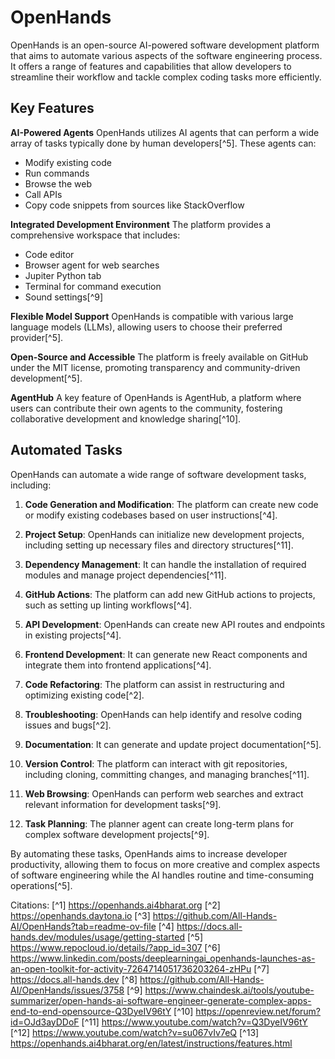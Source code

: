 # OpenHands

OpenHands is an open-source AI-powered software development platform that aims to automate various aspects of the software engineering process. It offers a range of features and capabilities that allow developers to streamline their workflow and tackle complex coding tasks more efficiently.

## Key Features

**AI-Powered Agents**
OpenHands utilizes AI agents that can perform a wide array of tasks typically done by human developers[^5]. These agents can:

- Modify existing code
- Run commands
- Browse the web
- Call APIs
- Copy code snippets from sources like StackOverflow

**Integrated Development Environment**
The platform provides a comprehensive workspace that includes:

- Code editor
- Browser agent for web searches
- Jupiter Python tab
- Terminal for command execution
- Sound settings[^9]

**Flexible Model Support**
OpenHands is compatible with various large language models (LLMs), allowing users to choose their preferred provider[^5].

**Open-Source and Accessible**
The platform is freely available on GitHub under the MIT license, promoting transparency and community-driven development[^5].

**AgentHub**
A key feature of OpenHands is AgentHub, a platform where users can contribute their own agents to the community, fostering collaborative development and knowledge sharing[^10].

## Automated Tasks

OpenHands can automate a wide range of software development tasks, including:

1. **Code Generation and Modification**: The platform can create new code or modify existing codebases based on user instructions[^4].

2. **Project Setup**: OpenHands can initialize new development projects, including setting up necessary files and directory structures[^11].

3. **Dependency Management**: It can handle the installation of required modules and manage project dependencies[^11].

4. **GitHub Actions**: The platform can add new GitHub actions to projects, such as setting up linting workflows[^4].

5. **API Development**: OpenHands can create new API routes and endpoints in existing projects[^4].

6. **Frontend Development**: It can generate new React components and integrate them into frontend applications[^4].

7. **Code Refactoring**: The platform can assist in restructuring and optimizing existing code[^2].

8. **Troubleshooting**: OpenHands can help identify and resolve coding issues and bugs[^2].

9. **Documentation**: It can generate and update project documentation[^5].

10. **Version Control**: The platform can interact with git repositories, including cloning, committing changes, and managing branches[^11].

11. **Web Browsing**: OpenHands can perform web searches and extract relevant information for development tasks[^9].

12. **Task Planning**: The planner agent can create long-term plans for complex software development projects[^9].

By automating these tasks, OpenHands aims to increase developer productivity, allowing them to focus on more creative and complex aspects of software engineering while the AI handles routine and time-consuming operations[^5].

Citations:
[^1] https://openhands.ai4bharat.org
[^2] https://openhands.daytona.io
[^3] https://github.com/All-Hands-AI/OpenHands?tab=readme-ov-file
[^4] https://docs.all-hands.dev/modules/usage/getting-started
[^5] https://www.repocloud.io/details/?app_id=307
[^6] https://www.linkedin.com/posts/deeplearningai_openhands-launches-as-an-open-toolkit-for-activity-7264714051736203264-zHPu
[^7] https://docs.all-hands.dev
[^8] https://github.com/All-Hands-AI/OpenHands/issues/3758
[^9] https://www.chaindesk.ai/tools/youtube-summarizer/open-hands-ai-software-engineer-generate-complex-apps-end-to-end-opensource-Q3DyeIV96tY
[^10] https://openreview.net/forum?id=OJd3ayDDoF
[^11] https://www.youtube.com/watch?v=Q3DyeIV96tY
[^12] https://www.youtube.com/watch?v=su067vIv7eQ
[^13] https://openhands.ai4bharat.org/en/latest/instructions/features.html